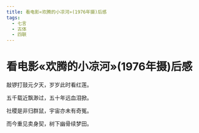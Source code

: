 ```yaml
---
title: 看电影«欢腾的小凉河»(1976年摄)后感
tags:
  - 七言
  - 古体
  - 四联
---
```


# 看电影«欢腾的小凉河»(1976年摄)后感

敲锣打鼓元夕天，岁岁此时看红莲。

五千载近飘渺过，五十年远血泪掀。

社稷是非归群鼠，宇宙亦未有奇冤。

而今重见卖身契，树下幽骨续梦田。